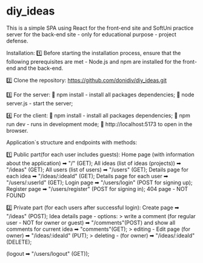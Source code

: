 # diy_ideas

This is a simple SPA using React for the front-end site and SoftUni practice server for the back-end site - only for educational purpose - project defense.

Installation:
1️⃣ Before starting the installation process, ensure that the following prerequisites are met - Node.js and npm are installed for the front-end and the back-end.

2️⃣ Clone the repository: https://github.com/donidiv/diy_ideas.git

3️⃣ For the server:
   🔘 npm install - install all packages dependencies;
   🔘 node server.js - start the server;

4️⃣ For the client:
   🔘 npm install - install all packages dependencies;
   🔘 npm run dev - runs in development mode;
   🔘 http://localhost:5173 to open in the browser.

Application`s structure and endpoints with methods:

1️⃣ Public part(for each user includes guests):
Home page (with information about the application) ➡ "/" (GET);
All ideas (list of ideas (projects)) ➡ "/ideas" (GET);
All users (list of users) ➡ "/users" (GET);
Details page for each idea ➡ "/ideas/:ideaId" (GET);
Details page for each user ➡ "/users/:userId" (GET);
Login page ➡ "/users/login" (POST for signing up);
Register page ➡ "/users/register" (POST for signing in);
404 page - NOT FOUND

2️⃣ Private part (for each users after successful login):
Create page ➡ "/ideas" (POST);
Idea details page - options: 
    > write a comment (for regular user - NOT for owner or guest) ➡ "/comments"(POST) and show all comments for current idea ➡ "comments"(GET);
    > editing - Edit page (for owner) ➡ "/ideas/:ideaId" (PUT);
    > deleting - (for owner) ➡ "/ideas/:ideaId" (DELETE);

(logout ➡ "/users/logout" (GET));
